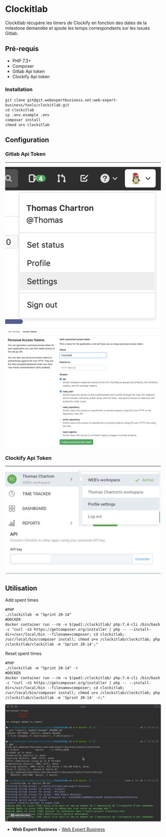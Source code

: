 # Clockitlab

Clockitlab récupère les timers de Clockify en fonction des dates de la milestone demandée et ajoute les temps correspondants sur les issues Gitlab.

## Pré-requis

* PHP 7.3+
* Composer
* Gitlab Api token
* Clockify Api token

### Installation

```
git clone git@git.webexpertbusiness.net:web-expert-business/tools/clockitlab.git
cd clockitlab
cp .env.example .env
composer install
chmod u+x clockitlab
```

## Configuration
### Gitlab Api Token
___
![gitlab-token-1](readme/gitlab-token-1.png)  
![gitlab-token-2](readme/gitlab-token-2.png)  
  
### Clockify Api Token  
___
![clockify-token-1](readme/clockify-token-1.png)  
![clockify-token-2](readme/clockify-token-2.png)  

## Utilisation
Add spent times
```
#PHP
./clockitlab -m "Sprint 20-14"
#DOCKER
docker container run --rm -v $(pwd):/clockitlab/ php:7.4-cli /bin/bash -c "curl -sS https://getcomposer.org/installer | php -- --install-dir=/usr/local/bin --filename=composer; cd clockitlab; /usr/local/bin/composer install; chmod u+x /clockitlab/clockitlab; php /clockitlab/clockitlab -m 'Sprint 20-14';"
```
Reset spent times
```
#PHP
./clockitlab -m "Sprint 20-14" -r
#DOCKER
docker container run --rm -v $(pwd):/clockitlab/ php:7.4-cli /bin/bash -c "curl -sS https://getcomposer.org/installer | php -- --install-dir=/usr/local/bin --filename=composer; cd clockitlab; /usr/local/bin/composer install; chmod u+x /clockitlab/clockitlab; php /clockitlab/clockitlab -m 'Sprint 20-14' -r;"
```

![clockitlab-2](readme/clockitlab-2.gif)  



* **Web Expert Business** - [Web Expert Business](https://git.webexpertbusiness.net)
